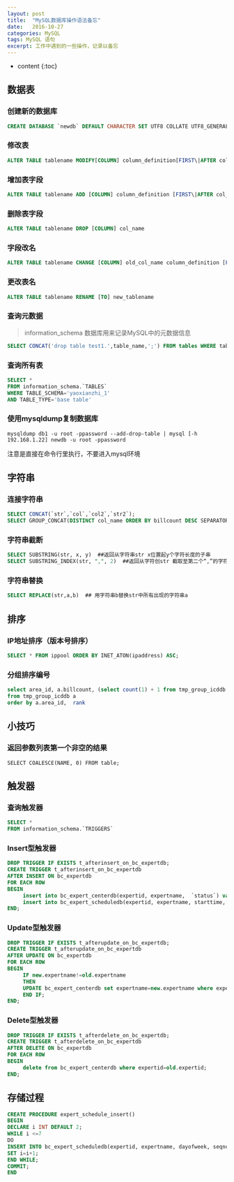 ```yaml
---
layout: post
title:  "MySQL数据库操作语法备忘"
date:   2016-10-27
categories: MySQL
tags: MySQL 语句 
excerpt: 工作中遇到的一些操作，记录以备忘
---
```


* content
{:toc}


## 数据表

### 创建新的数据库

```sql
CREATE DATABASE `newdb` DEFAULT CHARACTER SET UTF8 COLLATE UTF8_GENERAL_CI;
```



### 修改表

```sql
ALTER TABLE tablename MODIFY[COLUMN] column_definition[FIRST\|AFTER col_name]
```



### 增加表字段

```sql
ALTER TABLE tablename ADD [COLUMN] column_definition [FIRST\|AFTER col_name]
```



### 删除表字段

```sql
ALTER TABLE tablename DROP [COLUMN] col_name
```



### 字段改名

```sql
ALTER TABLE tablename CHANGE [COLUMN] old_col_name column_definition [FIRST\|AFTER col_name]
```



### 更改表名

```sql
ALTER TABLE tablename RENAME [TO] new_tablename
```



### 查询元数据

> information_schema 数据库用来记录MySQL中的元数据信息

```sql
SELECT CONCAT('drop table test1.',table_name,';') FROM tables WHERE table_schema='test1' AND table_name like 'tmp%' AND engine='MyISAM'; 
```

### 查询所有表

```sql
SELECT *
FROM information_schema.`TABLES`
WHERE TABLE_SCHEMA='yaoxianzhi_1'
AND TABLE_TYPE='base table'
```





### 使用mysqldump复制数据库

```shell
mysqldump db1 -u root -ppassword --add-drop-table | mysql [-h 192.168.1.22] newdb -u root -ppassword
```

注意是直接在命令行里执行，不要进入mysql环境



## 字符串

### 连接字符串

```sql
SELECT CONCAT(`str`,`col`,`col2`,`str2`);
SELECT GROUP_CONCAT(DISTINCT col_name ORDER BY billcount DESC SEPARATOR ",")  ## 拼接同一列里的内容，以“,”分隔
```

### 字符串截断

``` sql
SELECT SUBSTRING(str, x, y)  ##返回从字符串str x位置起y个字符长度的子串
SELECT SUBSTRING_INDEX(str, ",", 2)  ##返回从字符创str 截取至第二个“,”的字符串
```

### 字符串替换

```sql
SELECT REPLACE(str,a,b)  ## 用字符串b替换str中所有出现的字符串a
```



## 排序

### IP地址排序（版本号排序）

```sql
SELECT * FROM ippool ORDER BY INET_ATON(ipaddress) ASC;
```



### 分组排序编号

```sql
select area_id, a.billcount, (select count(1) + 1 from tmp_group_icddb b where a.area_id = b.area_id  and a.billcount<b.billcount) as rank
from tmp_group_icddb a
order by a.area_id,  rank
```



## 小技巧

### 返回参数列表第一个非空的结果

```mys
SELECT COALESCE(NAME, 0) FROM table;
```





## 触发器
### 查询触发器

```sql
SELECT *
FROM information_schema.`TRIGGERS`
```

### Insert型触发器
```sql
DROP TRIGGER IF EXISTS t_afterinsert_on_bc_expertdb;
CREATE TRIGGER t_afterinsert_on_bc_expertdb
AFTER INSERT ON bc_expertdb
FOR EACH ROW
BEGIN
     insert into bc_expert_centerdb(expertid, expertname,  `status`) values (new.expertid, new.expertname, 1);
     insert into bc_expert_scheduledb(expertid, expertname, starttime, endtime) values (new.expertid, new.expertname, '10:00:00', '12:00:00');
END;
```

### Update型触发器

```sql
DROP TRIGGER IF EXISTS t_afterupdate_on_bc_expertdb;
CREATE TRIGGER t_afterupdate_on_bc_expertdb
AFTER UPDATE ON bc_expertdb
FOR EACH ROW
BEGIN
     IF new.expertname!=old.expertname
     THEN 
     UPDATE bc_expert_centerdb set expertname=new.expertname where expertid=new.expertid;
     END IF;
END;
```



### Delete型触发器

```sql
DROP TRIGGER IF EXISTS t_afterdelete_on_bc_expertdb;
CREATE TRIGGER t_afterdelete_on_bc_expertdb
AFTER DELETE ON bc_expertdb
FOR EACH ROW
BEGIN
     delete from bc_expert_centerdb where expertid=old.expertid;
END;
```





## 存储过程

```sql
CREATE PROCEDURE expert_schedule_insert()
BEGIN
DECLARE i INT DEFAULT 2;
WHILE i <=7
DO 
INSERT INTO bc_expert_scheduledb(expertid, expertname, dayofweek, seqno, starttime, endtime) values (65, 'wwwwww', i, 1, '10:00', '12:00') ;
SET i=i+1;
END WHILE;
COMMIT;
END
```



